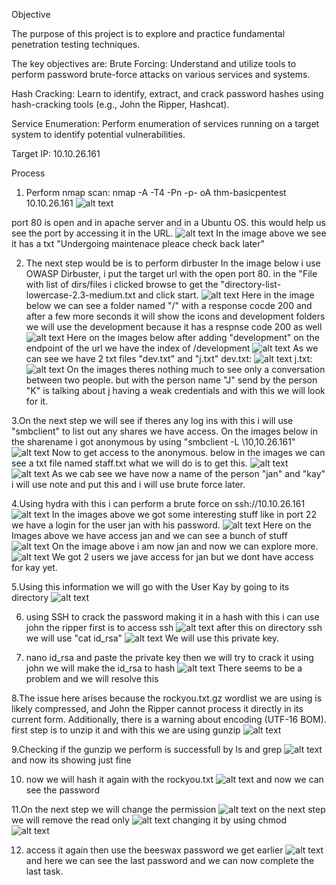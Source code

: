 Objective

The purpose of this project is to explore and practice fundamental penetration testing techniques. 

The key objectives are:
Brute Forcing:
Understand and utilize tools to perform password brute-force attacks on various services and systems.

Hash Cracking:
Learn to identify, extract, and crack password hashes using hash-cracking tools (e.g., John the Ripper, Hashcat).

Service Enumeration:
Perform enumeration of services running on a target system to identify potential vulnerabilities.


Target IP: 10.10.26.161

Process
1. Perform nmap scan: nmap -A -T4 -Pn -p- oA thm-basicpentest 10.10.26.161
![alt text](Images/image.png)

port 80 is open and in apache server and in a Ubuntu OS.
this would help us see the port by accessing it in the URL.
![alt text](Images/Undergoing.png)
In the image above we see it has a txt "Undergoing maintenace pleace check back later" 

2. The next step would be is to perform dirbuster
In the image below i use OWASP Dirbuster, i put the target url with the open port 80. in the "File with list of dirs/files i clicked browse to get the "directory-list-lowercase-2.3-medium.txt and click start.
![alt text](Images/DirBrute.png)
Here in the image below we can see a folder named "/" with a response cocde 200 and after a few more seconds it will show the icons and development folders we will use the development because it has a respnse code 200 as well
![alt text](Images/DirBuster.png)
Here on the images below after adding "development" on the endpoint of the url we have the index of /development
![alt text](Images/Index-of-development.png)
As we can see we have 2 txt files "dev.txt" and "j.txt"
dev.txt:
![alt text](Images/DevTxt.png)
j.txt:
![alt text](Images/jTxt.png)
On the images theres nothing much to see only a conversation between two people.
but with the person name "J" send by the person "K" is talking about j having a weak credentials and with this we will look for it.

3.On the next step we will see if theres any log ins with this i will use "smbclient" to list out any shares we have access. 
On the images below in the sharename i got anonymous by using "smbclient -L \\10,10.26.161" 
![alt text](Images/smdclient.png)
Now to get access to the anonymous. below in the images we can see a txt file named staff.txt what we will do is to get this.
![alt text](Images/Anonymous.png)
![alt text](Images/StaffText.png)
As we cab see we have now a name of the person "jan" and "kay" i will use note and put this and i will use brute force later.

4.Using hydra with this i can perform a brute force on ssh://10.10.26.161
![alt text](Images/Hydra.png)
In the images above we got some interesting stuff like in port 22 we have a login for the user jan with his password.
![alt text](Images/Jan.png)
Here on the Images above we have access jan and we can see a bunch of stuff
![alt text](Images/AccessJan.png)
On the image above i am now jan and now we can explore more. 
![alt text](Images/JanKay.png)
We got 2 users we jave access for jan but we dont have access for kay yet.

5.Using this information we will go with the User Kay by going to its directory 
![alt text](Images/kay.png)

6. using SSH to crack the password making it in a hash with this i can use john the ripper
first is to access ssh
![alt text](Images/ssh.png)
after this on directory ssh we will use "cat id_rsa"
![alt text](Images/CatSSH.png)
We will use this private key. 

7. nano id_rsa and paste the private key then we will try to crack it using john we will make the id_rsa to hash
![alt text](Images/hash.png)
There seems to be a problem and we will resolve this

8.The issue here arises because the rockyou.txt.gz wordlist we are using is likely compressed, and John the Ripper cannot process it directly in its current form. Additionally, there is a warning about encoding (UTF-16 BOM).
first step is to unzip it and with this we are using gunzip
![alt text](Images/gunzip.png)

9.Checking if the gunzip we perform is successfull by ls and grep
![alt text](Images/grep.png)
and now its showing just fine

10. now we will hash it again with the rockyou.txt
![alt text](Images/beeswax.png)
and now we can see the password

11.On the next step we will change the permission 
![alt text](Images/Permission.png)
on the next step we will remove the read only
![alt text](Images/readonly.png)
changing it by using chmod
![alt text](Images/chmod.png)

12. access it again then use the beeswax password we get earlier
![alt text](Images/kayPassword.png)
and here we can see the last password and we can now complete the last task.